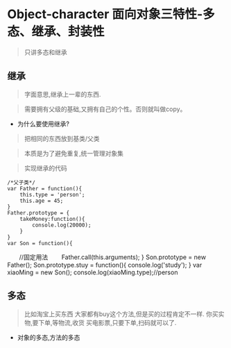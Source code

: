 # Object-character 面向对象三特性-多态、继承、封装性
> 只讲多态和继承
## 继承
> 字面意思,继承上一辈的东西.

> 需要拥有父级的基础,又拥有自己的个性。否则就叫做copy。
- 为什么要使用继承?
> 把相同的东西放到基类/父类

> 本质是为了避免重复,统一管理对象集

> 实现继承的代码

    /*父子类*/
    var Father = function(){
        this.type = 'person';
        this.age = 45;
    }
    Father.prototype = {
        takeMoney:function(){
            console.log(20000);
        }
    }
    var Son = function(){
        //固定用法
        Father.call(this.arguments);
    }
    Son.prototype = new Father();
    Son.prototype.stuy = function(){
        console.log('study');
    }
    var xiaoMing = new Son();
    console.log(xiaoMing.type);//person
## 多态
> 比如淘宝上买东西
大家都有buy这个方法,但是买的过程肯定不一样.
你买实物,要下单,等物流,收货
买电影票,只要下单,扫码就可以了.
- 对象的多态,方法的多态
